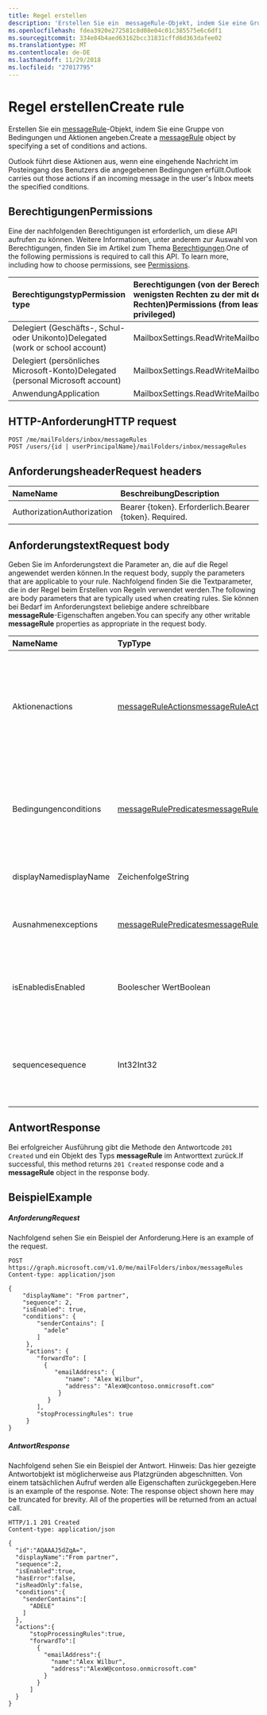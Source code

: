 ```yaml
---
title: Regel erstellen
description: 'Erstellen Sie ein  messageRule-Objekt, indem Sie eine Gruppe von Bedingungen und Aktionen angeben. '
ms.openlocfilehash: fdea3920e272581c8d08e04c01c385575e6c6df1
ms.sourcegitcommit: 334e84b4aed63162bcc31831cffd6d363dafee02
ms.translationtype: MT
ms.contentlocale: de-DE
ms.lasthandoff: 11/29/2018
ms.locfileid: "27017795"
---
```

# <a name="create-rule"></a><span data-ttu-id="bc8af-103">Regel erstellen</span><span class="sxs-lookup"><span data-stu-id="bc8af-103">Create rule</span></span>


<span data-ttu-id="bc8af-104">Erstellen Sie ein  [messageRule](../resources/messagerule.md)-Objekt, indem Sie eine Gruppe von Bedingungen und Aktionen angeben.</span><span class="sxs-lookup"><span data-stu-id="bc8af-104">Create a [messageRule](../resources/messagerule.md) object by specifying a set of conditions and actions.</span></span> 

<span data-ttu-id="bc8af-105">Outlook führt diese Aktionen aus, wenn eine eingehende Nachricht im Posteingang des Benutzers die angegebenen Bedingungen erfüllt.</span><span class="sxs-lookup"><span data-stu-id="bc8af-105">Outlook carries out those actions if an incoming message in the user's Inbox meets the specified conditions.</span></span>

## <a name="permissions"></a><span data-ttu-id="bc8af-106">Berechtigungen</span><span class="sxs-lookup"><span data-stu-id="bc8af-106">Permissions</span></span>
<span data-ttu-id="bc8af-p101">Eine der nachfolgenden Berechtigungen ist erforderlich, um diese API aufrufen zu können. Weitere Informationen, unter anderem zur Auswahl von Berechtigungen, finden Sie im Artikel zum Thema [Berechtigungen](/graph/permissions-reference).</span><span class="sxs-lookup"><span data-stu-id="bc8af-p101">One of the following permissions is required to call this API. To learn more, including how to choose permissions, see [Permissions](/graph/permissions-reference).</span></span>

|<span data-ttu-id="bc8af-109">Berechtigungstyp</span><span class="sxs-lookup"><span data-stu-id="bc8af-109">Permission type</span></span>      | <span data-ttu-id="bc8af-110">Berechtigungen (von der Berechtigung mit den wenigsten Rechten zu der mit den meisten Rechten)</span><span class="sxs-lookup"><span data-stu-id="bc8af-110">Permissions (from least to most privileged)</span></span>              |
|:--------------------|:---------------------------------------------------------|
|<span data-ttu-id="bc8af-111">Delegiert (Geschäfts-, Schul- oder Unikonto)</span><span class="sxs-lookup"><span data-stu-id="bc8af-111">Delegated (work or school account)</span></span> | <span data-ttu-id="bc8af-112">MailboxSettings.ReadWrite</span><span class="sxs-lookup"><span data-stu-id="bc8af-112">MailboxSettings.ReadWrite</span></span>    |
|<span data-ttu-id="bc8af-113">Delegiert (persönliches Microsoft-Konto)</span><span class="sxs-lookup"><span data-stu-id="bc8af-113">Delegated (personal Microsoft account)</span></span> | <span data-ttu-id="bc8af-114">MailboxSettings.ReadWrite</span><span class="sxs-lookup"><span data-stu-id="bc8af-114">MailboxSettings.ReadWrite</span></span>    |
|<span data-ttu-id="bc8af-115">Anwendung</span><span class="sxs-lookup"><span data-stu-id="bc8af-115">Application</span></span> | <span data-ttu-id="bc8af-116">MailboxSettings.ReadWrite</span><span class="sxs-lookup"><span data-stu-id="bc8af-116">MailboxSettings.ReadWrite</span></span> |


## <a name="http-request"></a><span data-ttu-id="bc8af-117">HTTP-Anforderung</span><span class="sxs-lookup"><span data-stu-id="bc8af-117">HTTP request</span></span>
<!-- { "blockType": "ignored" } -->
```http
POST /me/mailFolders/inbox/messageRules
POST /users/{id | userPrincipalName}/mailFolders/inbox/messageRules
```
## <a name="request-headers"></a><span data-ttu-id="bc8af-118">Anforderungsheader</span><span class="sxs-lookup"><span data-stu-id="bc8af-118">Request headers</span></span>
| <span data-ttu-id="bc8af-119">Name</span><span class="sxs-lookup"><span data-stu-id="bc8af-119">Name</span></span>       | <span data-ttu-id="bc8af-120">Beschreibung</span><span class="sxs-lookup"><span data-stu-id="bc8af-120">Description</span></span>|
|:---------------|:----------|
| <span data-ttu-id="bc8af-121">Authorization</span><span class="sxs-lookup"><span data-stu-id="bc8af-121">Authorization</span></span>  | <span data-ttu-id="bc8af-p102">Bearer {token}. Erforderlich.</span><span class="sxs-lookup"><span data-stu-id="bc8af-p102">Bearer {token}. Required.</span></span> |


## <a name="request-body"></a><span data-ttu-id="bc8af-124">Anforderungstext</span><span class="sxs-lookup"><span data-stu-id="bc8af-124">Request body</span></span>
<span data-ttu-id="bc8af-125">Geben Sie im Anforderungstext die Parameter an, die auf die Regel angewendet werden können.</span><span class="sxs-lookup"><span data-stu-id="bc8af-125">In the request body, supply the parameters that are applicable to your rule.</span></span> <span data-ttu-id="bc8af-126">Nachfolgend finden Sie die Textparameter, die in der Regel beim Erstellen von Regeln verwendet werden.</span><span class="sxs-lookup"><span data-stu-id="bc8af-126">The following are body parameters that are typically used when creating rules.</span></span> <span data-ttu-id="bc8af-127">Sie können bei Bedarf im Anforderungstext beliebige andere schreibbare **messageRule**-Eigenschaften angeben.</span><span class="sxs-lookup"><span data-stu-id="bc8af-127">You can specify any other writable **messageRule** properties as appropriate in the request body.</span></span>

| <span data-ttu-id="bc8af-128">Name</span><span class="sxs-lookup"><span data-stu-id="bc8af-128">Name</span></span>       | <span data-ttu-id="bc8af-129">Typ</span><span class="sxs-lookup"><span data-stu-id="bc8af-129">Type</span></span>|<span data-ttu-id="bc8af-130">Beschreibung</span><span class="sxs-lookup"><span data-stu-id="bc8af-130">Description</span></span>|
|:--------|:-------|:----------|
|<span data-ttu-id="bc8af-131">Aktionen</span><span class="sxs-lookup"><span data-stu-id="bc8af-131">actions</span></span>|[<span data-ttu-id="bc8af-132">messageRuleActions</span><span class="sxs-lookup"><span data-stu-id="bc8af-132">messageRuleActions</span></span>](../resources/messageruleactions.md)|<span data-ttu-id="bc8af-133">Aktionen, die auf eine Nachricht angewendet werden, wenn die entsprechenden Bedingungen (falls vorhanden) erfüllt sind.</span><span class="sxs-lookup"><span data-stu-id="bc8af-133">Actions to be taken on a message when the corresponding conditions, if any, are fulfilled.</span></span> <span data-ttu-id="bc8af-134">Erforderlich. </span><span class="sxs-lookup"><span data-stu-id="bc8af-134">Required.</span></span>|
|<span data-ttu-id="bc8af-135">Bedingungen</span><span class="sxs-lookup"><span data-stu-id="bc8af-135">conditions</span></span>|[<span data-ttu-id="bc8af-136">messageRulePredicates</span><span class="sxs-lookup"><span data-stu-id="bc8af-136">messageRulePredicates</span></span>](../resources/messagerulepredicates.md)|<span data-ttu-id="bc8af-137">Bedingungen, die bei Erfüllung die entsprechenden Aktionen für diese Regel auslösen.</span><span class="sxs-lookup"><span data-stu-id="bc8af-137">Conditions that when fulfilled, will trigger the corresponding actions for that rule.</span></span> <span data-ttu-id="bc8af-138">Optional.</span><span class="sxs-lookup"><span data-stu-id="bc8af-138">Optional.</span></span>|
|<span data-ttu-id="bc8af-139">displayName</span><span class="sxs-lookup"><span data-stu-id="bc8af-139">displayName</span></span>| <span data-ttu-id="bc8af-140">Zeichenfolge</span><span class="sxs-lookup"><span data-stu-id="bc8af-140">String</span></span>  | <span data-ttu-id="bc8af-141">Der Anzeigename der Regel.</span><span class="sxs-lookup"><span data-stu-id="bc8af-141">The display name of the rule.</span></span> <span data-ttu-id="bc8af-142">Erforderlich. </span><span class="sxs-lookup"><span data-stu-id="bc8af-142">Required.</span></span>|
|<span data-ttu-id="bc8af-143">Ausnahmen</span><span class="sxs-lookup"><span data-stu-id="bc8af-143">exceptions</span></span>| [<span data-ttu-id="bc8af-144">messageRulePredicates</span><span class="sxs-lookup"><span data-stu-id="bc8af-144">messageRulePredicates</span></span>](../resources/messagerulepredicates.md)| <span data-ttu-id="bc8af-145">Ausnahmebedingungen für die Regel.</span><span class="sxs-lookup"><span data-stu-id="bc8af-145">Represents exception conditions for the rule.</span></span> <span data-ttu-id="bc8af-146">Optional.</span><span class="sxs-lookup"><span data-stu-id="bc8af-146">Optional.</span></span> |
|<span data-ttu-id="bc8af-147">isEnabled</span><span class="sxs-lookup"><span data-stu-id="bc8af-147">isEnabled</span></span> | <span data-ttu-id="bc8af-148">Boolescher Wert</span><span class="sxs-lookup"><span data-stu-id="bc8af-148">Boolean</span></span> | <span data-ttu-id="bc8af-149">Gibt an, ob die Regel auf Nachrichten angewendet werden kann.</span><span class="sxs-lookup"><span data-stu-id="bc8af-149">Indicates whether the rule is enabled to be applied to messages.</span></span> <span data-ttu-id="bc8af-150">Optional.</span><span class="sxs-lookup"><span data-stu-id="bc8af-150">Optional.</span></span> |
|<span data-ttu-id="bc8af-151">sequence</span><span class="sxs-lookup"><span data-stu-id="bc8af-151">sequence</span></span>| <span data-ttu-id="bc8af-152">Int32</span><span class="sxs-lookup"><span data-stu-id="bc8af-152">Int32</span></span> | <span data-ttu-id="bc8af-153">Gibt die Reihenfolge an, in der die Regel zusammen mit anderen Regeln ausgeführt wird.</span><span class="sxs-lookup"><span data-stu-id="bc8af-153">Indicates the order in which the rule is executed, among other rules.</span></span> <span data-ttu-id="bc8af-154">Erforderlich. </span><span class="sxs-lookup"><span data-stu-id="bc8af-154">Required.</span></span>|

## <a name="response"></a><span data-ttu-id="bc8af-155">Antwort</span><span class="sxs-lookup"><span data-stu-id="bc8af-155">Response</span></span>
<span data-ttu-id="bc8af-156">Bei erfolgreicher Ausführung gibt die Methode den Antwortcode `201 Created` und ein Objekt des Typs **messageRule** im Antworttext zurück.</span><span class="sxs-lookup"><span data-stu-id="bc8af-156">If successful, this method returns `201 Created` response code and a **messageRule** object in the response body.</span></span>

## <a name="example"></a><span data-ttu-id="bc8af-157">Beispiel</span><span class="sxs-lookup"><span data-stu-id="bc8af-157">Example</span></span>
##### <a name="request"></a><span data-ttu-id="bc8af-158">Anforderung</span><span class="sxs-lookup"><span data-stu-id="bc8af-158">Request</span></span>
<span data-ttu-id="bc8af-159">Nachfolgend sehen Sie ein Beispiel der Anforderung.</span><span class="sxs-lookup"><span data-stu-id="bc8af-159">Here is an example of the request.</span></span>
<!-- {
  "blockType": "request",
  "sampleKeys": ["inbox"],
  "name": "create_messagerule_from_mailfolder"
}-->
```http
POST https://graph.microsoft.com/v1.0/me/mailFolders/inbox/messageRules
Content-type: application/json

{      
    "displayName": "From partner",      
    "sequence": 2,      
    "isEnabled": true,          
    "conditions": {
        "senderContains": [
          "adele"       
        ]
     },
     "actions": {
        "forwardTo": [
          {
             "emailAddress": {
                "name": "Alex Wilbur",
                "address": "AlexW@contoso.onmicrosoft.com"
              }
           }
        ],
        "stopProcessingRules": true
     }    
}

```
##### <a name="response"></a><span data-ttu-id="bc8af-160">Antwort</span><span class="sxs-lookup"><span data-stu-id="bc8af-160">Response</span></span>
<span data-ttu-id="bc8af-p110">Nachfolgend sehen Sie ein Beispiel der Antwort. Hinweis: Das hier gezeigte Antwortobjekt ist möglicherweise aus Platzgründen abgeschnitten. Von einem tatsächlichen Aufruf werden alle Eigenschaften zurückgegeben.</span><span class="sxs-lookup"><span data-stu-id="bc8af-p110">Here is an example of the response. Note: The response object shown here may be truncated for brevity. All of the properties will be returned from an actual call.</span></span>
<!-- {
  "blockType": "response",
  "truncated": true,
  "@odata.type": "microsoft.graph.messageRule"
} -->
```http
HTTP/1.1 201 Created
Content-type: application/json

{
  "id":"AQAAAJ5dZqA=",
  "displayName":"From partner",
  "sequence":2,
  "isEnabled":true,
  "hasError":false,
  "isReadOnly":false,
  "conditions":{
    "senderContains":[
      "ADELE"
    ]
  },
  "actions":{
      "stopProcessingRules":true,
      "forwardTo":[
        {
          "emailAddress":{
            "name":"Alex Wilbur",
            "address":"AlexW@contoso.onmicrosoft.com"
          }
        }
      ]
  }
}

```

<!-- uuid: 8fcb5dbc-d5aa-4681-8e31-b001d5168d79
2015-10-25 14:57:30 UTC -->
<!-- {
  "type": "#page.annotation",
  "description": "Create rule",
  "keywords": "",
  "section": "documentation",
  "tocPath": ""
}-->